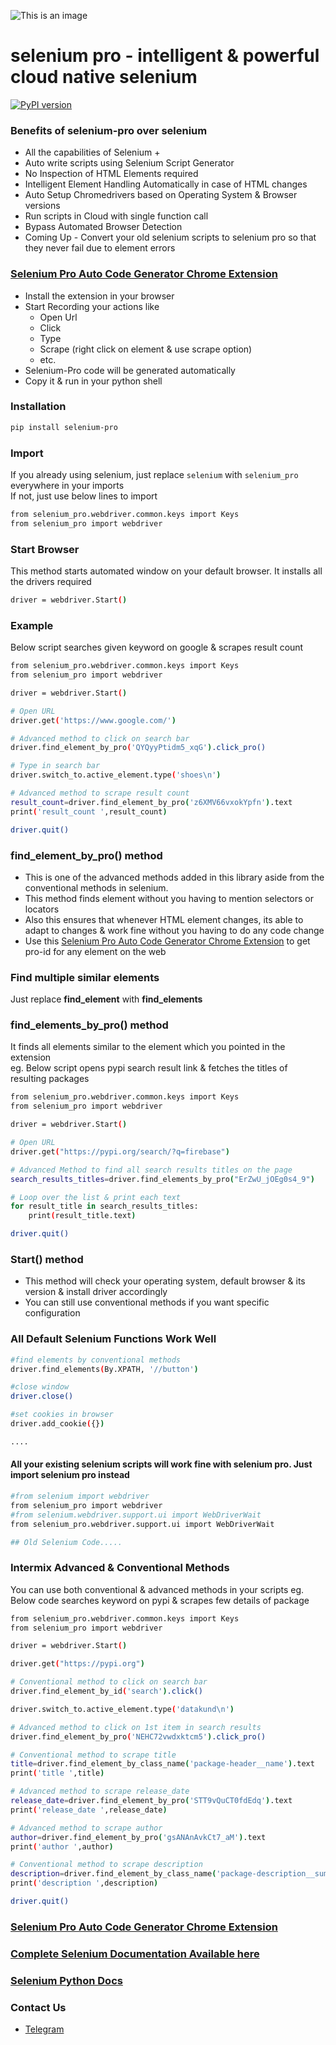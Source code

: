 ![This is an image](https://firebasestorage.googleapis.com/v0/b/datakund-studio.appspot.com/o/selenium%20pro1.png?alt=media&token=45a2f1cd-b577-4bb5-9ff8-8e91ac7c9aec)

# selenium pro - intelligent & powerful cloud native selenium
[![PyPI version](https://badge.fury.io/py/selenium-pro.svg)](https://badge.fury.io/py/selenium-pro)

### Benefits of selenium-pro over selenium
- All the capabilities of Selenium + 
- Auto write scripts using Selenium Script Generator
- No Inspection of HTML Elements required
- Intelligent Element Handling Automatically in case of HTML changes
- Auto Setup Chromedrivers based on Operating System & Browser versions
- Run scripts in Cloud with single function call
- Bypass Automated Browser Detection
- Coming Up - Convert your old selenium scripts to selenium pro so that they never fail due to element errors

### [Selenium Pro Auto Code Generator Chrome Extension](https://chrome.google.com/webstore/detail/selenium-auto-code-genera/ocimgcpcnobcnmclomhhmjidgoiekeaf)
- Install the extension in your browser
- Start Recording your actions like 
  - Open Url
  - Click
  - Type
  - Scrape (right click on element & use scrape option)
  - etc.
- Selenium-Pro code will be generated automatically
- Copy it & run in your python shell

### Installation
```sh
pip install selenium-pro
```

### Import
If you already using selenium, just replace `selenium` with `selenium_pro` everywhere in your imports  
If not, just use below lines to import
```sh
from selenium_pro.webdriver.common.keys import Keys
from selenium_pro import webdriver
```

### Start Browser
This method starts automated window on your default browser. It installs all the drivers required
```sh
driver = webdriver.Start()
```

### Example
Below script searches given keyword on google & scrapes result count
```sh
from selenium_pro.webdriver.common.keys import Keys
from selenium_pro import webdriver

driver = webdriver.Start()

# Open URL
driver.get('https://www.google.com/')

# Advanced method to click on search bar
driver.find_element_by_pro('QYQyyPtidm5_xqG').click_pro()

# Type in search bar
driver.switch_to.active_element.type('shoes\n')

# Advanced method to scrape result count
result_count=driver.find_element_by_pro('z6XMV66vxokYpfn').text
print('result_count ',result_count)

driver.quit()

```

### find_element_by_pro() method
- This is one of the advanced methods added in this library aside from the conventional methods in selenium.
- This method finds element without you having to mention selectors or locators
- Also this ensures that whenever HTML element changes, its able to adapt to changes & work fine without you having to do any code change
- Use this [Selenium Pro Auto Code Generator Chrome Extension](https://chrome.google.com/webstore/detail/selenium-auto-code-genera/ocimgcpcnobcnmclomhhmjidgoiekeaf) to get pro-id for any element on the web

### Find multiple similar elements
Just replace **find_element** with **find_elements**

### find_elements_by_pro() method 
It finds all elements similar to the element which you pointed in the extension  
eg. Below script opens pypi search result link & fetches the titles of resulting packages

```sh
from selenium_pro.webdriver.common.keys import Keys
from selenium_pro import webdriver

driver = webdriver.Start()

# Open URL
driver.get("https://pypi.org/search/?q=firebase")

# Advanced Method to find all search results titles on the page
search_results_titles=driver.find_elements_by_pro("ErZwU_jOEg0s4_9")

# Loop over the list & print each text
for result_title in search_results_titles:
	print(result_title.text)

driver.quit()

```

### Start() method
- This method will check your operating system, default browser & its version & install driver accordingly
- You can still use conventional methods if you want  specific configuration


### All Default Selenium Functions Work Well
```sh
#find elements by conventional methods
driver.find_elements(By.XPATH, '//button')

#close window
driver.close()

#set cookies in browser
driver.add_cookie({})

....
```

#### All your existing selenium scripts will work fine with selenium pro. Just import selenium pro instead

```sh
#from selenium import webdriver
from selenium_pro import webdriver
#from selenium.webdriver.support.ui import WebDriverWait
from selenium_pro.webdriver.support.ui import WebDriverWait

## Old Selenium Code.....
```

### Intermix Advanced & Conventional Methods
You can use both conventional & advanced methods in your scripts
eg. Below code searches keyword on pypi & scrapes few details of package

```sh
from selenium_pro.webdriver.common.keys import Keys
from selenium_pro import webdriver

driver = webdriver.Start()

driver.get("https://pypi.org")

# Conventional method to click on search bar
driver.find_element_by_id('search').click()

driver.switch_to.active_element.type('datakund\n')

# Advanced method to click on 1st item in search results
driver.find_element_by_pro('NEHC72vwdxktcm5').click_pro()

# Conventional method to scrape title
title=driver.find_element_by_class_name('package-header__name').text
print('title ',title)

# Advanced method to scrape release_date
release_date=driver.find_element_by_pro('STT9vQuCT0fdEdq').text
print('release_date ',release_date)

# Advanced method to scrape author
author=driver.find_element_by_pro('gsANAnAvkCt7_aM').text
print('author ',author)

# Conventional method to scrape description
description=driver.find_element_by_class_name('package-description__summary').text
print('description ',description)

driver.quit()
```

### [Selenium Pro Auto Code Generator Chrome Extension](https://chrome.google.com/webstore/detail/selenium-auto-code-genera/ocimgcpcnobcnmclomhhmjidgoiekeaf)

### [Complete Selenium Documentation Available here](https://www.selenium.dev/documentation/)
### [Selenium Python Docs](https://selenium-python.readthedocs.io/)

### Contact Us
* [Telegram](https://t.me/datakund)